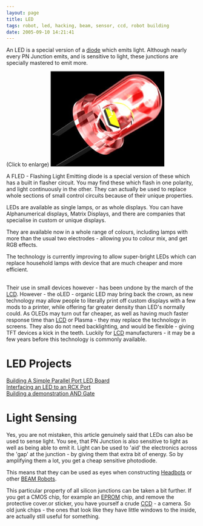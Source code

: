 ```yaml
---
layout: page
title: LED
tags: robot, led, hacking, beam, sensor, ccd, robot building
date: 2005-09-10 14:21:41
---
```

An LED is a special version of a <a href="/wiki/diode.html" title="Diode">diode</a> which emits light. Although nearly every PN Junction emits, and is sensitive to light, these junctions are specially mastered to emit more.

(Click to enlarge)
<img class="img-responsive" src="/galleries/gallery-1-common-images/131-led.jpg"/>

A FLED - Flashing Light Emitting diode is a special version of these which has a built in flasher circuit. You may find these which flash in one polarity, and light continuously in the other. They can actually be used to replace whole sections of small control circuits because of their unique properties.

LEDs are available as single lamps, or as whole displays. You can have Alphanumerical displays, Matrix Displays, and there are companies that specialise in custom or unique displays.

They are available now in a whole range of colours, including lamps with more than the usual two electrodes - allowing you to colour mix, and get RGB effects.

The technology is currently improving to allow super-bright LEDs which can replace household lamps with device that are much cheaper and more efficient.

<br/>Their use in small devices however - has been undone by the march of the <a href="/wiki/lcd.html" title="Liquid Crystal Display">LCD</a>. However - the oLED - organic LED may bring back the crown, as new technology may allow people to literally print off custom displays with a few mods to a printer, while offering far greater density than LED's normally could. As OLEDs may turn out far cheaper, as well as having much faster response time than <a href="/wiki/lcd.html" title="Liquid Crystal Display">LCD</a> or Plasma - they may replace the technology in screens. They also do not need backlighting, and would be flexible - giving TFT devices a kick in the teeth. Luckily for <a href="/wiki/lcd.html" title="Liquid Crystal Display">LCD</a> manufacturers - it may be a few years before this technology is commonly available.

<h1 id="LED_Projects">LED Projects</h1>
<a href="{% post_url 2004-11-05-simple-parallel-port-led %}" title="How to attach and program an LED to the parallel port on a PC">Building A Simple Parallel Port LED Board</a>
<br/><a href="/wiki/interfacing_an_led_to_an_rcx_port.html" title="Interfacing an LED to an RCX Port">Interfacing an LED to an RCX Port</a>
<br/><a href="/wiki/and.html" title="AND">Building a demonstration AND Gate</a>

<h1 id="Light_Sensing">Light Sensing</h1>
Yes, you are not mistaken, this article genuinely said that LEDs can also be used to sense light. You see, that PN Junction is also sensitive to light as well as being able to emit it. Light can be used to 'aid' the electronics across the 'gap' at the junction - by giving them that extra bit of energy. So by amplifying them a lot, you get a cheap sensitive photodiode.

This means that they can be used as eyes when constructing <a href="/wiki/headbots.html" title="Headbots">Headbots</a> or other <a href="/wiki/beam_robots.html" title="Biology, Electronics, Aesthetics and Mechanics">BEAM Robots</a>.

This particular property of all silicon junctions can be taken a bit further. If you get a CMOS chip, for example an <a href="/wiki/eprom.html" title="Erasable Programmable Rom">EPROM</a> chip, and remove the protective cover.or sticker, you have yourself a crude <a href="/wiki/ccd.html" title="Charge Coupled Device">CCD</a> - a camera. So old junk chips - the ones that look like they have little windows to the inside, are actually still useful for something.
